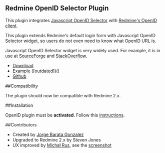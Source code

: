 Redmine OpenID Selector Plugin
------------------------------

This plugin integrates [Javascript OpenID Selector](http://code.google.com/p/openid-selector/) with [Redmine's OpenID client](http://www.redmine.org/projects/redmine/wiki/RedmineSettings#Allow-OpenID-login-and-registration).

This plugin extends Redmine's default login form with Javascript OpenID Selector widget, so users do not even need to know what OpenID URL is.

Javascript OpenID Selector widget is very widely used. For example, it is in use at [SourceForge](https://sourceforge.net/account/login.php) and [StackOverflow](http://stackoverflow.com/users/login).

* [Download](http://www.redmine.org/plugins/openid-selector)
* [Example](http://redmine-openid-selector.heroku.com/login) ([outdated])()
* [Github](https://github.com/jorgebg/redmine-openid-selector)


##Compatibility

The plugin should now be compatible with Redmine 2.x.


##Installation

OpenID plugin must be **activated**.
Follow this [instructions](http://www.redmine.org/projects/redmine/wiki/Plugins#Installing-a-plugin).


##Contributors

* Created by [Jorge Barata Gonzalez](http://www.jorgebg.com/about)
* Upgraded to Redmine 2.x by Steven Jones
* UX improved by [Michał Rus](https://github.com/michalrus), see the [screenshot](http://i.imgur.com/QXn08Ye.png)

